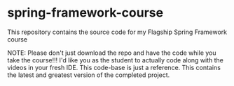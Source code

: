 # spring-framework-course
This repository contains the source code for my Flagship Spring Framework course


NOTE: Please don't just download the repo and have the code while you take the course!!! I'd like you as the student to actually code along with the videos in your fresh IDE. This code-base is just a reference. This contains the latest and greatest version of the completed project. 
